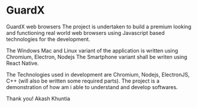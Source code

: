 # GuardX
GuardX web browsers
The project is undertaken to build a premium looking and functioning real world web browsers using Javascript based technologies for the development.

The Windows Mac and Linux variant of the application is written using Chromium, Electron, Nodejs
The Smartphone variant shall be writen using React Native.

The Technologies used in development are Chromium, Nodejs, ElectronJS, C++ (will also be written some required parts). The project is a demonstration of how am i able to understand and develop softwares.

Thank you!
Akash Khuntia
